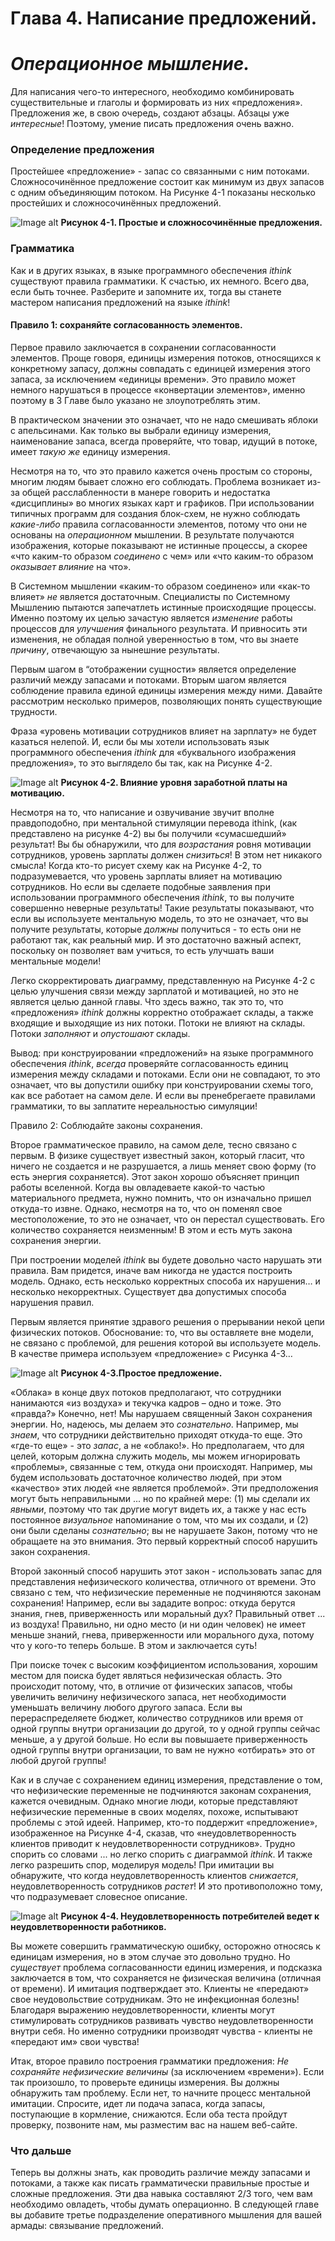 # Глава 4. Написание предложений. 
# *Операционное мышление.*

Для написания чего-то интересного, необходимо комбинировать существительные и глаголы и формировать из них «предложения». Предложения же, в свою очередь, создают абзацы. Абзацы уже *интересные*! Поэтому, умение писать предложения очень важно.

### Определение предложения

Простейшее «предложение» - запас со связанными с ним потоками. Сложносочинённое предложение состоит как минимум из двух запасов с одним объединяющим потоком. На Рисунке 4-1 показаны несколько простейших и cложносочинённых предложений.

![Image alt](figure04-01.png)
**Рисунок 4-1. Простые и сложносочинённые предложения.**

### Грамматика

Как и в других языках, в языке программного обеспечения *ithink* существуют правила грамматики. К счастью, их немного. Всего два, если быть точнее. Разберите и запомните их, тогда вы станете мастером написания предложений на языке *ithink*!

#### Правило 1: сохраняйте согласованность элементов.

Первое правило заключается в сохранении согласованности элементов. Проще говоря, единицы измерения потоков, относящихся к конкретному запасу, должны совпадать с единицей измерения этого запаса, за исключением «единицы времени». Это правило может немного нарушаться в процессе «конвертации элементов», именно поэтому в 3 Главе было указано не злоупотреблять этим. 

В практическом значении это означает, что не надо смешивать яблоки с апельсинами. Как только вы выбрали единицу измерения, наименование запаса, всегда проверяйте, что товар, идущий в потоке, имеет *такую же* единицу измерения.

Несмотря на то, что это правило кажется очень простым со стороны, многим людям бывает сложно его соблюдать. Проблема возникает из-за общей расслабленности в манере говорить и недостатка «дисциплины» во многих языках карт и графиков. При использовании типичных программ для создания блок-схем, не нужно соблюдать *какие-либо* правила согласованности элементов, потому что они не основаны на *операционном* мышлении. В результате получаются изображения, которые показывают не истинные процессы, а скорее «что каким-то образом *соединено* с чем» или «что каким-то образом *оказывает влияние* на что».

В Системном мышлении «каким-то образом соединено» или «как-то влияет» *не* является достаточным. Специалисты по Системному Мышлению пытаются запечатлеть истинные происходящие процессы. Именно поэтому их целью зачастую является *изменение* работы процессов для *улучшения* финального результата. И привносить эти изменения, не обладая полной уверенностью в том, что вы знаете *причину*, отвечающую за нынешние результаты. 

Первым шагом в “отображении сущности» является определение различий между запасами и потоками. Вторым шагом является соблюдение правила единой единицы измерения между ними. Давайте рассмотрим несколько примеров, позволяющих понять существующие трудности. 

Фраза «уровень мотивации сотрудников влияет на зарплату» не будет казаться нелепой. И, если бы мы хотели использовать язык программного обеспечения *ithink* для «буквального изображения предложения», то это выглядело бы так, как на Рисунке 4-2. 

![Image alt](figure04-02.png)
**Рисунок 4-2. Влияние уровня заработной платы на мотивацию.**

Несмотря на то, что написание и озвучивание звучит вполне правдоподобно, при ментальной стимуляции перевода ithink, (как представлено на рисунке 4-2) вы бы получили «сумасшедший» результат! Вы бы обнаружили, что для *возрастания* ровня мотивации сотрудников, уровень зарплаты должен *снизиться*! В этом нет никакого смысла! Когда кто-то рисует схему как на Рисунке 4-2, то подразумевается, что уровень зарплаты влияет на мотивацию сотрудников. Но если вы сделаете подобные заявления при использовании программного обеспечения *ithink*, то вы получите совершенно неверные результаты!  Такие результаты показывают, что если вы используете ментальную модель, то это не означает, что вы получите результаты, которые *должны* получиться - то есть они не работают так, как реальный мир. И это достаточно важный аспект, поскольку он позволяет вам учиться, то есть улучшать ваши ментальные модели!

Легко скорректировать диаграмму, представленную на Рисунке 4-2 с целью улучшения связи между зарплатой и мотивацией, но это не является целью данной главы. Что здесь важно, так это то, что «предложения» *ithink* должны корректно отображает склады, а также входящие и выходящие из них потоки. Потоки не влияют на склады. Потоки *заполняют* и *опустошают* склады.

Вывод: при конструировании «предложений» на языке программного обеспечения *ithink*, *всегда* проверяйте согласованность единиц измерения между складами и потоками. Если они не совпадают, то это означает, что вы допустили ошибку при конструировании схемы того, как все работает на самом деле. И если вы пренебрегаете правилами грамматики, то вы заплатите нереальностью симуляции!  

Правило 2: Соблюдайте законы сохранения.

Второе грамматическое правило, на самом деле, тесно связано с первым. В физике существует известный закон, который гласит, что ничего не создается и не разрушается, а лишь меняет свою форму (то есть энергия сохраняется). Этот закон хорошо объясняет принцип работы вселенной. Когда вы овладеваете какой-то частью материального предмета, нужно помнить, что он изначально пришел откуда-то извне. Однако, несмотря на то, что он поменял свое местоположение, то это не означает, что он перестал существовать. Его количество сохраняется неизменным! В этом и есть муть закона сохранения энергии. 

При построении моделей *ithink* вы будете довольно часто нарушать эти правила. Вам придется, иначе вам никогда не удастся построить модель. Однако, есть несколько корректных способа их нарушения… и несколько некорректных. Существует два допустимых способа нарушения правил. 

Первым является принятие здравого решения о прерывании некой цепи физических потоков. Обоснование: то, что вы оставляете вне модели, не связано с проблемой, для решения которой вы используете модель. В качестве примера используем «предложение» с Рисунка 4-3…

![Image alt](figure04-03.png)
**Рисунок 4-3.Простое предложение.**

«Облака» в конце двух потоков предполагают, что сотрудники нанимаются «из воздуха» и текучка кадров – одно и тоже. Это «правда?» Конечно, нет! Мы нарушаем священный Закон сохранения энергии. Но, надеюсь, мы делаем это *сознательно*. Например, мы *знаем*, что сотрудники действительно приходят откуда-то еще. Это «где-то еще» - это *запас*, а не «облако!». Но предполагаем, что для целей, которым должна служить модель, мы можем игнорировать «проблемы», связанные с тем, откуда они происходят. Например, мы будем использовать достаточное количество людей, при этом «качество» этих людей «не является проблемой». Эти предположения могут быть неправильными ... но по крайней мере: (1) мы сделали их *явными*, поэтому что так другие могут видеть их, а также у нас есть постоянное *визуальное* напоминание о том, что мы их создали, и (2) они были сделаны *сознательно*; вы не нарушаете Закон, потому что не обращаете на это внимания. Это первый корректный способ нарушить закон сохранения.

Второй законный способ нарушить этот закон - использовать запас для представления нефизического количества, отличного от времени. Это связано с тем, что нефизические переменные не подчиняются законам сохранения! Например, если вы зададите вопрос: откуда берутся знания, гнев, приверженность или моральный дух? Правильный ответ ... из воздуха! Правильно, ни одно место (и ни один человек) не имеет меньше знаний, гнева, приверженности или морального духа, потому что у кого-то теперь больше. В этом и заключается суть!

При поиске точек с высоким коэффициентом использования, хорошим местом для поиска будет являться нефизическая область. Это происходит потому, что, в отличие от физических запасов, чтобы увеличить величину нефизического запаса, нет необходимости уменьшать величину любого другого запаса. Если вы перераспределяете бюджет, количество сотрудников или время от одной группы внутри организации до другой, то у одной группы сейчас меньше, а у другой больше. Но если вы повышаете приверженность одной группы внутри организации, то вам не нужно «отбирать» это от любой другой группы! 

Как и в случае с сохранением единиц измерения, представление о том, что нефизические переменные не подчиняются законам сохранения, кажется очевидным. Однако многие люди, которые представляют нефизические переменные в своих моделях, похоже, испытывают проблемы с этой идеей. Например, кто-то поддержит «предложение», изображенное на Рисунке 4-4, сказав, что «неудовлетворенность клиентов приводит к неудовлетворенности сотрудников». Трудно спорить со словами ... но легко спорить с диаграммой *ithink*. И также легко разрешить спор, моделируя модель! При имитации вы обнаружите, что когда неудовлетворенность клиентов *снижается*, неудовлетворенность сотрудников *растет*! И это противоположно тому, что подразумевает словесное описание.

![Image alt](figure04-04.png)
**Рисунок 4-4. Неудовлетворенность потребителей ведет к неудовлетворенности работников.**

Вы можете совершить грамматическую ошибку, осторожно относясь к единицам измерения, но в этом случае это довольно трудно. Но *существует* проблема согласованности единиц измерения, и подсказка заключается в том, что сохраняется не физическая величина (отличная от времени). И имитация подтверждает это. Клиенты не «передают» свое неудовольствие сотрудникам. Это не инфекционная болезнь! Благодаря выражению неудовлетворенности, клиенты могут стимулировать сотрудников развивать чувство неудовлетворенности внутри себя. Но именно сотрудники производят чувства - клиенты не «передают им» свои чувства!

Итак, второе правило построения грамматики предложения: *Не сохраняйте нефизические величины* (за исключением «времени»). Если так произошло, то проверьте единицы измерения. Вы должны обнаружить там проблему. Если нет, то начните процесс ментальной имитации. Спросите, идет ли подача запаса, когда запасы, поступающие в кормление, снижаются. Если оба теста пройдут проверку, позвоните нам, мы разместим вас на нашем веб-сайте.

### Что дальше

Теперь вы должны знать, как проводить различие между запасами и потоками,
а также как писать грамматически правильные простые и сложные
предложения. Эти два навыка составляют 2/3 того, чем вам необходимо овладеть, чтобы думать операционно. В следующей главе вы добавите
третье подразделение оперативного мышления для вашей армады: связывание предложений.

